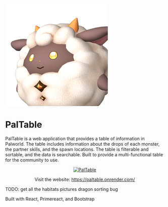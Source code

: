 ![](/public/assets/images/pals/Lamball-1.webp)

# PalTable

PalTable is a web application that provides a table of information in Palworld. The table includes information about the drops of each monster, the partner skills, and the spawn locations. The table is filterable and sortable, and the data is searchable. Built to provide a multi-functional table for the community to use.

<center>

[![PalTable](https://badgen.net/badge/Open-Paltable/Live/green?icon=terminal)](https://paltable.onrender.com/)

Visit the website: https://paltable.onrender.com/

</center>
 
TODO: get all the habitats pictures
dragon sorting bug

Built with React, Primereact, and Bootstrap